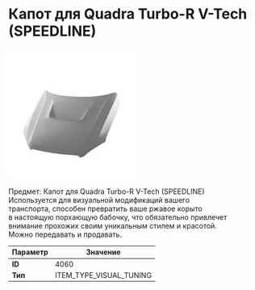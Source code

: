 # Капот для Quadra Turbo-R V-Tech (SPEEDLINE)

![Item Image](../img/4060.webp?raw=true)

Предмет: Капот для Quadra Turbo-R V-Tech (SPEEDLINE)<br>Используется для визуальной модификаций вашего<br>транспорта, способен превратить ваше ржавое корыто<br>в настоящую порхающую бабочку, что обязательно привлечет<br>внимание прохожих своим уникальным стилем и красотой.<br>Можно передавать и продавать.


| Параметр | Значение |
|----------|----------|
| **ID** | 4060 |
| **Тип** | ITEM_TYPE_VISUAL_TUNING |

